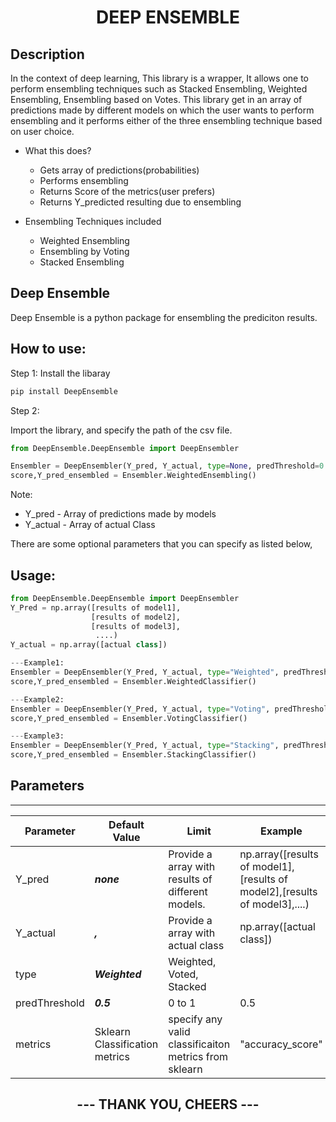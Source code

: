 <h1 align="center">DEEP ENSEMBLE</h1>

## Description
<p>In the context of deep learning, This library is a wrapper, It allows one to perform ensembling techniques such as Stacked Ensembling, Weighted Ensembling, Ensembling based on Votes.
 This library get in an array of predictions made by different models on which the user wants to perform ensembling and it performs either of the three ensembling technique based on user choice.

- What this does?
    * Gets array of predictions(probabilities)
    * Performs ensembling
    * Returns Score of the metrics(user prefers)
    * Returns Y_predicted resulting due to ensembling
    
- Ensembling Techniques included
    * Weighted Ensembling
    * Ensembling by Voting
    * Stacked Ensembling
    
</p>

## Deep Ensemble

<p>Deep Ensemble is a python package for ensembling the prediciton results. </p>

## How to use:

Step 1:
  Install the libaray

````python
pip install DeepEnsemble
````
Step 2:

  Import the library, and specify the path of the csv file. 
````python
from DeepEnsemble.DeepEnsemble import DeepEnsembler

Ensembler = DeepEnsembler(Y_pred, Y_actual, type=None, predThreshold=0.5, metrics="accuracy_score")
score,Y_pred_ensembled = Ensembler.WeightedEnsembling()

````
Note:
  * Y_pred   - Array of predictions made by models
  * Y_actual - Array of actual Class 
  
  There are some optional parameters that you can specify as listed below,

## Usage:

````python
from DeepEnsemble.DeepEnsemble import DeepEnsembler
Y_Pred = np.array([results of model1],
                  [results of model2],
                  [results of model3],
                   ....)
Y_actual = np.array([actual class])

---Example1:
Ensembler = DeepEnsembler(Y_Pred, Y_actual, type="Weighted", predThreshold=0.6, metrics="cohen_kappa_score")
score,Y_pred_ensembled = Ensembler.WeightedClassifier()

---Example2:
Ensembler = DeepEnsembler(Y_Pred, Y_actual, type="Voting", predThreshold=0.6, metrics="cohen_kappa_score")
score,Y_pred_ensembled = Ensembler.VotingClassifier()

---Example3:
Ensembler = DeepEnsembler(Y_Pred, Y_actual, type="Stacking", predThreshold=0.6, metrics="cohen_kappa_score")
score,Y_pred_ensembled = Ensembler.StackingClassifier()
````

## Parameters

------

| Parameter | Default Value | Limit | Example |
| ------ | ------ | ------ | ------ |
| Y_pred | ***none*** | Provide a array with results of different models. | np.array([results of model1],[results of model2],[results of model3],....) |
| Y_actual | ***,*** | Provide a array with actual class | np.array([actual class])
| type | ***Weighted*** | Weighted, Voted, Stacked |  | 
| predThreshold | ***0.5*** | 0 to 1 | 0.5 | 
| metrics | Sklearn Classification metrics | specify any valid classificaiton metrics from sklearn | "accuracy_score" | 



<h2 align="center"> --- THANK YOU, CHEERS --- </h2>
